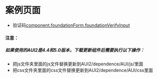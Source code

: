 # 案例页面 
 - 验证码[component.foundationForm.foundationVerifyInput](https://www.awebide.com/testCase/#/verifyInput/Demo/Foundation/verifyInput?title=%E9%AA%8C%E8%AF%81%E7%A0%81%E8%BE%93%E5%85%A5%E6%A1%86&pageId=verifyInput)
 
#### 注意：
##### 如果使用的AUI2是4.4和5.0版本，下载更新组件后需要执行以下操作：
- 把js文件夹里面的js文件替换更新到AUI2/dependence/AUI/js/里面
- 把css文件夹里面的css文件替换更新到AUI2/dependence/AUI/css里面